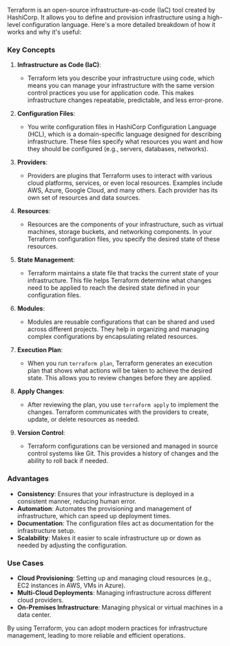 Terraform is an open-source infrastructure-as-code (IaC) tool created by HashiCorp. It allows you to define and provision infrastructure using a high-level configuration language. Here's a more detailed breakdown of how it works and why it's useful:

### Key Concepts

1. **Infrastructure as Code (IaC)**:
   - Terraform lets you describe your infrastructure using code, which means you can manage your infrastructure with the same version control practices you use for application code. This makes infrastructure changes repeatable, predictable, and less error-prone.

2. **Configuration Files**:
   - You write configuration files in HashiCorp Configuration Language (HCL), which is a domain-specific language designed for describing infrastructure. These files specify what resources you want and how they should be configured (e.g., servers, databases, networks).

3. **Providers**:
   - Providers are plugins that Terraform uses to interact with various cloud platforms, services, or even local resources. Examples include AWS, Azure, Google Cloud, and many others. Each provider has its own set of resources and data sources.

4. **Resources**:
   - Resources are the components of your infrastructure, such as virtual machines, storage buckets, and networking components. In your Terraform configuration files, you specify the desired state of these resources.

5. **State Management**:
   - Terraform maintains a state file that tracks the current state of your infrastructure. This file helps Terraform determine what changes need to be applied to reach the desired state defined in your configuration files.

6. **Modules**:
   - Modules are reusable configurations that can be shared and used across different projects. They help in organizing and managing complex configurations by encapsulating related resources.

7. **Execution Plan**:
   - When you run `terraform plan`, Terraform generates an execution plan that shows what actions will be taken to achieve the desired state. This allows you to review changes before they are applied.

8. **Apply Changes**:
   - After reviewing the plan, you use `terraform apply` to implement the changes. Terraform communicates with the providers to create, update, or delete resources as needed.

9. **Version Control**:
   - Terraform configurations can be versioned and managed in source control systems like Git. This provides a history of changes and the ability to roll back if needed.

### Advantages

- **Consistency**: Ensures that your infrastructure is deployed in a consistent manner, reducing human error.
- **Automation**: Automates the provisioning and management of infrastructure, which can speed up deployment times.
- **Documentation**: The configuration files act as documentation for the infrastructure setup.
- **Scalability**: Makes it easier to scale infrastructure up or down as needed by adjusting the configuration.

### Use Cases

- **Cloud Provisioning**: Setting up and managing cloud resources (e.g., EC2 instances in AWS, VMs in Azure).
- **Multi-Cloud Deployments**: Managing infrastructure across different cloud providers.
- **On-Premises Infrastructure**: Managing physical or virtual machines in a data center.

By using Terraform, you can adopt modern practices for infrastructure management, leading to more reliable and efficient operations.
